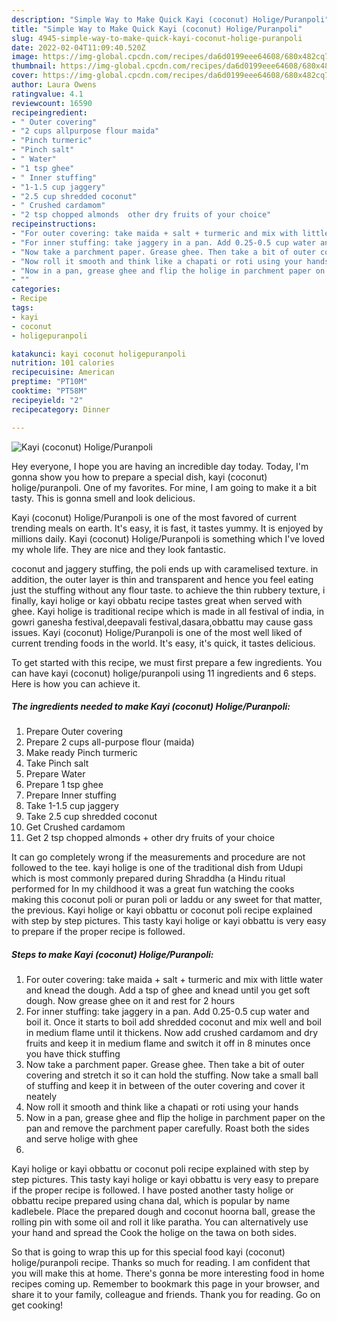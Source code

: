 ```yaml
---
description: "Simple Way to Make Quick Kayi (coconut) Holige/Puranpoli"
title: "Simple Way to Make Quick Kayi (coconut) Holige/Puranpoli"
slug: 4945-simple-way-to-make-quick-kayi-coconut-holige-puranpoli
date: 2022-02-04T11:09:40.520Z
image: https://img-global.cpcdn.com/recipes/da6d0199eee64608/680x482cq70/kayi-coconut-holigepuranpoli-recipe-main-photo.jpg
thumbnail: https://img-global.cpcdn.com/recipes/da6d0199eee64608/680x482cq70/kayi-coconut-holigepuranpoli-recipe-main-photo.jpg
cover: https://img-global.cpcdn.com/recipes/da6d0199eee64608/680x482cq70/kayi-coconut-holigepuranpoli-recipe-main-photo.jpg
author: Laura Owens
ratingvalue: 4.1
reviewcount: 16590
recipeingredient:
- " Outer covering"
- "2 cups allpurpose flour maida"
- "Pinch turmeric"
- "Pinch salt"
- " Water"
- "1 tsp ghee"
- " Inner stuffing"
- "1-1.5 cup jaggery"
- "2.5 cup shredded coconut"
- " Crushed cardamom"
- "2 tsp chopped almonds  other dry fruits of your choice"
recipeinstructions:
- "For outer covering: take maida + salt + turmeric and mix with little water and knead the dough. Add a tsp of ghee and knead until you get soft dough. Now grease ghee on it and rest for 2 hours"
- "For inner stuffing: take jaggery in a pan. Add 0.25-0.5 cup water and boil it. Once it starts to boil add shredded coconut and mix well and boil in medium flame until it thickens. Now add crushed cardamom and dry fruits and keep it in medium flame and switch it off in 8 minutes once you have thick stuffing"
- "Now take a parchment paper. Grease ghee. Then take a bit of outer covering and stretch it so it can hold the stuffing. Now take a small ball of stuffing and keep it in between of the outer covering and cover it neately"
- "Now roll it smooth and think like a chapati or roti using your hands"
- "Now in a pan, grease ghee and flip the holige in parchment paper on the pan and remove the parchment paper carefully. Roast both the sides and serve holige with ghee"
- ""
categories:
- Recipe
tags:
- kayi
- coconut
- holigepuranpoli

katakunci: kayi coconut holigepuranpoli 
nutrition: 101 calories
recipecuisine: American
preptime: "PT10M"
cooktime: "PT58M"
recipeyield: "2"
recipecategory: Dinner

---
```



![Kayi (coconut) Holige/Puranpoli](https://img-global.cpcdn.com/recipes/da6d0199eee64608/680x482cq70/kayi-coconut-holigepuranpoli-recipe-main-photo.jpg)

Hey everyone, I hope you are having an incredible day today. Today, I'm gonna show you how to prepare a special dish, kayi (coconut) holige/puranpoli. One of my favorites. For mine, I am going to make it a bit tasty. This is gonna smell and look delicious.

Kayi (coconut) Holige/Puranpoli is one of the most favored of current trending meals on earth. It's easy, it is fast, it tastes yummy. It is enjoyed by millions daily. Kayi (coconut) Holige/Puranpoli is something which I've loved my whole life. They are nice and they look fantastic.

coconut and jaggery stuffing, the poli ends up with caramelised texture. in addition, the outer layer is thin and transparent and hence you feel eating just the stuffing without any flour taste. to achieve the thin rubbery texture, i finally, kayi holige or kayi obbatu recipe tastes great when served with ghee. Kayi holige is traditional recipe which is made in all festival of india, in gowri ganesha festival,deepavali festival,dasara,obbattu may cause gass issues. Kayi (coconut) Holige/Puranpoli is one of the most well liked of current trending foods in the world. It&#39;s easy, it&#39;s quick, it tastes delicious.


To get started with this recipe, we must first prepare a few ingredients. You can have kayi (coconut) holige/puranpoli using 11 ingredients and 6 steps. Here is how you can achieve it.

<!--inarticleads1-->

##### The ingredients needed to make Kayi (coconut) Holige/Puranpoli:

1. Prepare  Outer covering
1. Prepare 2 cups all-purpose flour (maida)
1. Make ready Pinch turmeric
1. Take Pinch salt
1. Prepare  Water
1. Prepare 1 tsp ghee
1. Prepare  Inner stuffing
1. Take 1-1.5 cup jaggery
1. Take 2.5 cup shredded coconut
1. Get  Crushed cardamom
1. Get 2 tsp chopped almonds + other dry fruits of your choice


It can go completely wrong if the measurements and procedure are not followed to the tee. kayi holige is one of the traditional dish from Udupi which is most commonly prepared during Shraddha (a Hindu ritual performed for In my childhood it was a great fun watching the cooks making this coconut poli or puran poli or laddu or any sweet for that matter, the previous. Kayi holige or kayi obbattu or coconut poli recipe explained with step by step pictures. This tasty kayi holige or kayi obbattu is very easy to prepare if the proper recipe is followed. 

<!--inarticleads2-->

##### Steps to make Kayi (coconut) Holige/Puranpoli:

1. For outer covering: take maida + salt + turmeric and mix with little water and knead the dough. Add a tsp of ghee and knead until you get soft dough. Now grease ghee on it and rest for 2 hours
1. For inner stuffing: take jaggery in a pan. Add 0.25-0.5 cup water and boil it. Once it starts to boil add shredded coconut and mix well and boil in medium flame until it thickens. Now add crushed cardamom and dry fruits and keep it in medium flame and switch it off in 8 minutes once you have thick stuffing
1. Now take a parchment paper. Grease ghee. Then take a bit of outer covering and stretch it so it can hold the stuffing. Now take a small ball of stuffing and keep it in between of the outer covering and cover it neately
1. Now roll it smooth and think like a chapati or roti using your hands
1. Now in a pan, grease ghee and flip the holige in parchment paper on the pan and remove the parchment paper carefully. Roast both the sides and serve holige with ghee
1. 


Kayi holige or kayi obbattu or coconut poli recipe explained with step by step pictures. This tasty kayi holige or kayi obbattu is very easy to prepare if the proper recipe is followed. I have posted another tasty holige or obbattu recipe prepared using chana dal, which is popular by name kadlebele. Place the prepared dough and coconut hoorna ball, grease the rolling pin with some oil and roll it like paratha. You can alternatively use your hand and spread the Cook the holige on the tawa on both sides. 

So that is going to wrap this up for this special food kayi (coconut) holige/puranpoli recipe. Thanks so much for reading. I am confident that you will make this at home. There's gonna be more interesting food in home recipes coming up. Remember to bookmark this page in your browser, and share it to your family, colleague and friends. Thank you for reading. Go on get cooking!
